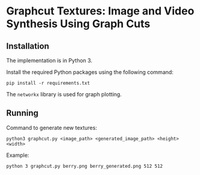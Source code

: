 # Graphcut Textures: Image and Video Synthesis Using Graph Cuts

## Installation

The implementation is in Python 3.

Install the required Python packages using the following command:
```
pip install -r requirements.txt
```

The `networkx` library is used for graph plotting.

## Running
Command to generate new textures:
  ```
  python3 graphcut.py <image_path> <generated_image_path> <height> <width>
  ```
Example:
  ```
  python 3 graphcut.py berry.png berry_generated.png 512 512
  ```
